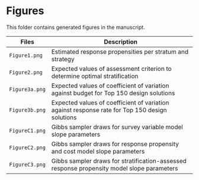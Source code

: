 # Figures

This folder contains generated figures in the manuscript.

| Files          | Description |
| ----           | ----        |
| `Figure1.png`  | Estimated response propensities per stratum and strategy  |
| `Figure2.png`  | Expected values of assessment criterion to determine optimal stratification |
| `Figure3a.png` | Expected values of coefficient of variation against budget for Top 150 design solutions |
| `Figure3b.png` | Expected values of coefficient of variation against response rate for Top 150 design solutions |
| `FigureC1.png` | Gibbs sampler draws for survey variable model slope parameters |
| `FigureC2.png` | Gibbs sampler draws for response propensity and cost model slope parameters |
| `FigureC3.png` | Gibbs sampler draws for stratification-assessed response propensity model slope parameters |
